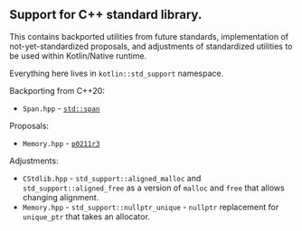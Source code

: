 ## Support for C++ standard library.

This contains backported utilities from future standards, implementation of not-yet-standardized proposals, and adjustments of standardized utilities to be used within Kotlin/Native runtime.

Everything here lives in `kotlin::std_support` namespace.

Backporting from C++20:
* `Span.hpp` - [`std::span`](https://en.cppreference.com/w/cpp/container/span)

Proposals:
* `Memory.hpp` - [`p0211r3`](http://www.open-std.org/jtc1/sc22/wg21/docs/papers/2020/p0211r3.html)

Adjustments:
* `CStdlib.hpp` -
  `std_support::aligned_malloc` and `std_support::aligned_free` as a version of `malloc` and `free` that allows changing alignment.
* `Memory.hpp` -
  `std_support::nullptr_unique` - `nullptr` replacement for `unique_ptr` that takes an allocator.
